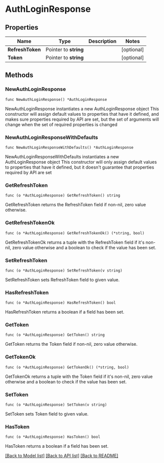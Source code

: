 # AuthLoginResponse

## Properties

Name | Type | Description | Notes
------------ | ------------- | ------------- | -------------
**RefreshToken** | Pointer to **string** |  | [optional] 
**Token** | Pointer to **string** |  | [optional] 

## Methods

### NewAuthLoginResponse

`func NewAuthLoginResponse() *AuthLoginResponse`

NewAuthLoginResponse instantiates a new AuthLoginResponse object
This constructor will assign default values to properties that have it defined,
and makes sure properties required by API are set, but the set of arguments
will change when the set of required properties is changed

### NewAuthLoginResponseWithDefaults

`func NewAuthLoginResponseWithDefaults() *AuthLoginResponse`

NewAuthLoginResponseWithDefaults instantiates a new AuthLoginResponse object
This constructor will only assign default values to properties that have it defined,
but it doesn't guarantee that properties required by API are set

### GetRefreshToken

`func (o *AuthLoginResponse) GetRefreshToken() string`

GetRefreshToken returns the RefreshToken field if non-nil, zero value otherwise.

### GetRefreshTokenOk

`func (o *AuthLoginResponse) GetRefreshTokenOk() (*string, bool)`

GetRefreshTokenOk returns a tuple with the RefreshToken field if it's non-nil, zero value otherwise
and a boolean to check if the value has been set.

### SetRefreshToken

`func (o *AuthLoginResponse) SetRefreshToken(v string)`

SetRefreshToken sets RefreshToken field to given value.

### HasRefreshToken

`func (o *AuthLoginResponse) HasRefreshToken() bool`

HasRefreshToken returns a boolean if a field has been set.

### GetToken

`func (o *AuthLoginResponse) GetToken() string`

GetToken returns the Token field if non-nil, zero value otherwise.

### GetTokenOk

`func (o *AuthLoginResponse) GetTokenOk() (*string, bool)`

GetTokenOk returns a tuple with the Token field if it's non-nil, zero value otherwise
and a boolean to check if the value has been set.

### SetToken

`func (o *AuthLoginResponse) SetToken(v string)`

SetToken sets Token field to given value.

### HasToken

`func (o *AuthLoginResponse) HasToken() bool`

HasToken returns a boolean if a field has been set.


[[Back to Model list]](../README.md#documentation-for-models) [[Back to API list]](../README.md#documentation-for-api-endpoints) [[Back to README]](../README.md)



